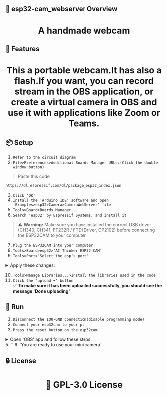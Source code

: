 <!-- Proje-Resmi -->
<!-- buton ve batarya eklenmis devre semasi -->

## 👀 esp32-cam_webserver Overview  
<h1 align="center">A handmade webcam</h1>  


## 🚀 Features  
<h1 align="center">This a portable webcam.It has also a flash.If you want, you can record stream in the OBS application, or create a virtual camera in OBS and use it with applications like Zoom or Teams.</h1>  


## 📦 Setup 
1. `Refer to the circuit diagram`
2. `File>Preferences>Additional Boards Manager URLs:(Click the double window button)`
>Paste this code  
```bash
https://dl.espressif.com/dl/package_esp32_index.json
```
3. `Click 'OK'`
4. `Install the 'Arduino IDE' software and open 'Examples>esp32>Camera>CameraWebServer' file`
5. `Tools>Board>Boards Manager...`  
6. `Search 'esp32' by Espressif Systems, and install it` 
> ⚠️ **Warning:** Make sure you have installed the correct USB driver (CH340, CH341, FT232R / FTDI Driver, CP2102) before connecting the ESP32CAM to your computer.
7. `Plug the ESP32CAM into your computer`
8. `Tools>Board>esp32>'AI Thinker ESP32-CAM'`
9. `Tools>Port>'Select the esp's port'`

<details>
<summary>Apply these changes:</summary>

- CPU Frequency: 240MHz (WiFi/BT)
- Core Debug Level: None
- Erase All Flash Before Sketch Upload: Disabled
- Flash Frequency: 80MHz
- Flash Mode: QIO
- Partition Scheme: Huge APP (3MB No OTA/1MB SPIFFS)

</details>

10. `Tools>Manage Libraries...>Install the libraries used in the code`
11. `Click the 'upload ➡️' button`  
✅ **To make sure it has been uploaded successfully, you should see the message 'Done uploading'** 


## 🎉 Run  
1. `Disconnect the IO0-GND connection(disable programming mode)`
2. `Connect your esp32cam to your pc`
3. `Press the reset button on the esp32cam`
<details>
<summary>Open 'OBS' app and follow these steps:</summary>

1. Sources(Kaynaklar)>Click +>Media Source(Ortam kaynağı)>Click OK>Deselect the 'Local File'
  - Network Buffering: 16MB(max)
  - Input: esp32cam's last stream ip + (gate 81) + '/stream' --> "http://192.168.1.63:81/stream"
  - Reconnect Delay: 5S
  - !Keep the other settings as default!


</details>
5. ``
6.  `You are ready to use your mini camera`  


## 🔒 License  
<h1 align="center">📜 GPL-3.0 License</h1>

